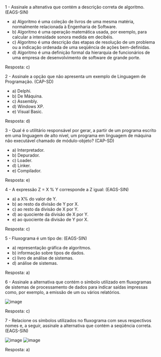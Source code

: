 1 - Assinale a altenativa que contém a descrição correta de algoritmo. (EAGS-SIN)

- a) Algoritmo é uma coleção de livros de uma mesma matéria, normalmente relacionada à Engenharia de Software.
- b) Algoritmo é uma operação matemática usada, por exemplo, para calcular a intensidade sonora medida em decibéis.
- c) Algoritmo é uma descrição das etapas de resolução de um problema ou a indicação ordenada de uma seqüência de 
ações bem-definidas.
- d) Algoritmo é uma definição formal da hierarquia de funcionários de uma empresa de desenvolvimento de software de 
grande porte.

Resposta: c)


2 - Assinale a opção que não apresenta um exemplo de Linguagem de Programação. (CAP-SD)

- a) Delphi.
- b) De Máquina.
- c) Assembly.
- d) Windows XP.
- e) Visual Basic.

Resposta: d)


3 - Qual é o utilitário responsável por gerar, a partir de um programa escrito em uma linguagem de alto nível,
um programa em linguagem de máquina não executável chamado de módulo-objeto? (CAP-SD)

- a) Interpretador.
- b) Depurador.
- c) Loader.
- d) Linker.
- e) Compilador.

Resposta: e)


4 - A expressão Z = X % Y corresponde a Z igual: (EAGS-SIN)

- a) a X% do valor de Y.
- b) ao resto da divisão de Y por X.
- c) ao resto da divisão de X por Y.
- d) ao quociente da divisão de X por Y.
- e) ao quociente da divisão de Y por X.

Resposta: c)


5 - Fluxograma é um tipo de: (EAGS-SIN)

- a) representação gráfica de algoritmos.
- b) informação sobre tipos de dados.
- c) livro de análise de sistemas.
- d) análise de sistemas.

Resposta: a)


6 - Assinale a alternativa que contém o símbolo utilizado em fluxogramas de sistemas de processamento de dados
para indicar saídas impressas como, por exemplo, a emissão de um ou vários relatórios.

![image](https://github.com/user-attachments/assets/83f5df75-a486-43c6-abcc-9c6d311b29d0)

Resposta: c)


7 - Relacione os símbolos utilizados no fluxograma com seus respectivos nomes e, a seguir, assinale a alternativa
que contém a seqüência correta. (EAGS-SIN)

![image](https://github.com/user-attachments/assets/dc700766-b531-45e5-9ace-3614ea582b02)
![image](https://github.com/user-attachments/assets/757b877a-bd80-4149-a1c5-53e4db16a2d2)

Resposta: a)
